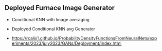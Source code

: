 ## Deployed Furnace Image Generator

* Conditional KNN with Image averaging

* Deployed Conditional KNN avg Generator

* https://rcalix1.github.io/ProbabilityDensityFunctionsFromNeuralNets/experiments/2023/july2023/GANs/Deployment/index.html


